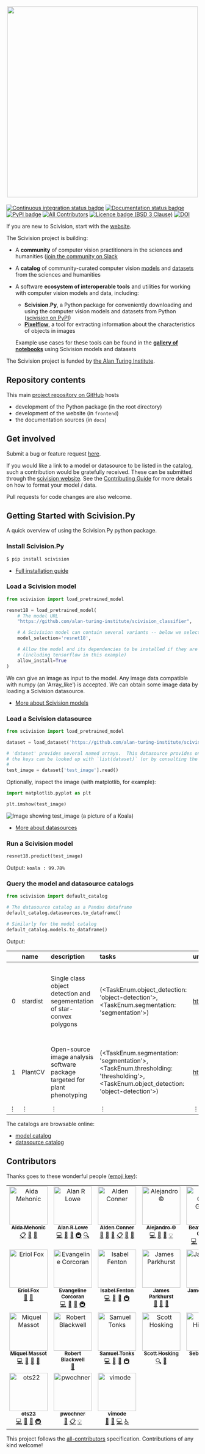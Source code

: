 <h1 align="center">
<img src="https://raw.githubusercontent.com/alan-turing-institute/scivision/main/imgs/logo_name.png" width="500"/>
</h1>

[![Continuous integration status badge](https://github.com/alan-turing-institute/scivision/actions/workflows/scivision.yml/badge.svg)](https://github.com/alan-turing-institute/scivision/actions/workflows/scivision.yml)
[![Documentation status badge](https://readthedocs.org/projects/scivision/badge/?version=latest)](https://scivision.readthedocs.io/en/latest/?badge=latest)
[![PyPI badge](https://img.shields.io/pypi/v/scivision)](https://pypi.org/project/scivision/)
[![All Contributors](https://img.shields.io/github/all-contributors/alan-turing-institute/scivision?color=ee8449)](#contributors)
[![Licence badge (BSD 3 Clause)](https://img.shields.io/badge/License-BSD_3--Clause-blue.svg)](https://github.com/alan-turing-institute/scivision/blob/main/LICENSE)
[![DOI](https://zenodo.org/badge/367023884.svg)](https://zenodo.org/doi/10.5281/zenodo.10792860)

If you are new to Scivision, start with the [website](https://sci.vision/).

The Scivision project is building:

- A **community** of computer vision practitioners in the sciences and humanities
   ([join the community on Slack](https://docs.google.com/forms/d/e/1FAIpQLSfDPbsb_CWApnodHlNyOQMQdKhKA9meJi_SAuh8K8dVpbIiDA/viewform)
- A **catalog** of community-curated computer vision [models](https://sci.vision/#/model-grid) and [datasets](https://sci.vision/#/datasource-grid) from the sciences and humanities
- A software **ecosystem of interoperable tools** and utilities for working with computer vision models and data, including:
  - **Scivision.Py**, a Python package for conveniently downloading and using the computer vision models and datasets from Python ([scivision on PyPI](https://pypi.org/project/scivision/))
  - **[Pixelflow](https://github.com/alan-turing-institute/pixelflow)**, a tool for extracting information about the characteristics of objects in images

  Example use cases for these tools can be found in the [**gallery of notebooks**](https://github.com/scivision-gallery) using Scivision models and datasets 

The Scivision project is funded by [the Alan Turing Institute](https://www.turing.ac.uk/).

## Repository contents

This main [project repository on GitHub](https://github.com/alan-turing-institute/scivision) hosts
  - development of the Python package (in the root directory)
  - development of the website (in `frontend`)
  - the documentation sources (in `docs`)

## Get involved
Submit a bug or feature request [here](https://github.com/alan-turing-institute/scivision/issues).

If you would like a link to a model or datasource to be listed in the catalog, such a contribution would be gratefully received. These can be submitted through the [scivision website](https://sci.vision/#/contribute). See the [Contributing Guide](https://scivision.readthedocs.io/en/latest/contributing.html) for more details on how to format your model / data.  

Pull requests for code changes are also welcome.


## Getting Started with Scivision.Py

A quick overview of using the Scivision.Py python package.

### Install Scivision.Py

```sh
$ pip install scivision
```

- [Full installation guide](https://scivision.readthedocs.io/en/latest/user_guide.html#installation)

### Load a Scivision model

```python
from scivision import load_pretrained_model

resnet18 = load_pretrained_model(
    # The model URL
    "https://github.com/alan-turing-institute/scivision_classifier",

    # A Scivision model can contain several variants -- below we select the one to use
    model_selection='resnet18',

    # Allow the model and its dependencies to be installed if they are not already
    # (including tensorflow in this example)
    allow_install=True
)
```

We can give an image as input to the model.  Any image data compatible with numpy (an 'Array_like') is accepted.
We can obtain some image data by loading a Scivision datasource.

- [More about Scivision models](https://scivision.readthedocs.io/en/latest/model_repository_template.html)

### Load a Scivision datasource

```python
from scivision import load_pretrained_model

dataset = load_dataset('https://github.com/alan-turing-institute/scivision-test-data')

# 'dataset' provides several named arrays.  This datasource provides one named 'test_image':
# the keys can be looked up with `list(dataset)` (or by consulting the datasource documentation)
#
test_image = dataset['test_image'].read()
```

Optionally, inspect the image (with matplotlib, for example):
```python
import matplotlib.pyplot as plt

plt.imshow(test_image)
```

![Image showing test_image (a picture of a Koala)](https://upload.wikimedia.org/wikipedia/commons/thumb/2/21/Cutest_Koala.jpg/262px-Cutest_Koala.jpg)

- [More about datasources](https://scivision.readthedocs.io/en/latest/data_repository_template.html)

### Run a Scivision model

```python
resnet18.predict(test_image)
```

Output: `koala : 99.78%`

### Query the model and datasource catalogs

```python
from scivision import default_catalog

# The datasource catalog as a Pandas dataframe
default_catalog.datasources.to_dataframe()

# Similarly for the model catalog
default_catalog.models.to_dataframe()
```

Output:

|    | name     | description                                                                | tasks                                                                                                                               | url                                       | pkg_url                                             | format   | scivision_usable   | pretrained   | labels_required   | institution         | tags                                                                                                                                  |
|---:|:---------|:---------------------------------------------------------------------------|:------------------------------------------------------------------------------------------------------------------------------------|:------------------------------------------|:----------------------------------------------------|:---------|:-------------------|:-------------|:------------------|:--------------------|:--------------------------------------------------------------------------------------------------------------------------------------|
|  0 | stardist | Single class object detection and segementation of star-convex polygons    | (<TaskEnum.object_detection: 'object-detection'>, <TaskEnum.segmentation: 'segmentation'>)                                          | https://github.com/stardist/stardist      | git+https://github.com/stardist/stardist.git@master | image    | False              | True         | True              | ('epfl',)           | ('2D', '3D', 'optical-microscopy', 'xray', 'microtomography', 'cell-counting', 'plant-phenotyping', 'climate-change-and-agriculture') |
|  1 | PlantCV  | Open-source image analysis software package targeted for plant phenotyping | (<TaskEnum.segmentation: 'segmentation'>, <TaskEnum.thresholding: 'thresholding'>, <TaskEnum.object_detection: 'object-detection'>) | https://github.com/danforthcenter/plantcv | git+https://github.com/danforthcenter/plantcv@main  | image    | False              | True         | True              | ('danforthcenter',) | ('2D', 'hyperspectral', 'multispectral', 'near-infrared', 'infrared', 'plant-phenotyping', 'climate-change-and-agriculture')          |
|  ⋮ | ⋮ | ⋮ | ⋮ | ⋮ | ⋮ | ⋮ | ⋮ | ⋮ | ⋮ | ⋮ | ⋮ |


The catalogs are browsable online:
  - [model catalog](https://sci.vision/#/model-grid)
  - [datasource catalog](https://sci.vision/#/datasource-grid)

## Contributors

Thanks goes to these wonderful people ([emoji key](https://allcontributors.org/docs/en/emoji-key)):

<!-- ALL-CONTRIBUTORS-LIST:START - Do not remove or modify this section -->
<!-- prettier-ignore-start -->
<!-- markdownlint-disable -->
<table>
  <tbody>
    <tr>
      <td align="center" valign="top" width="14.28%"><a href="https://github.com/AidaMehonic"><img src="https://avatars.githubusercontent.com/u/45169136?v=4?s=100" width="100px;" alt="Aida Mehonic"/><br /><sub><b>Aida Mehonic</b></sub></a><br /><a href="#eventOrganizing-AidaMehonic" title="Event Organizing">📋</a> <a href="https://github.com/alan-turing-institute/scivision/commits?author=AidaMehonic" title="Documentation">📖</a> <a href="#ideas-AidaMehonic" title="Ideas, Planning, & Feedback">🤔</a></td>
      <td align="center" valign="top" width="14.28%"><a href="http://lowe.cs.ucl.ac.uk"><img src="https://avatars.githubusercontent.com/u/8217795?v=4?s=100" width="100px;" alt="Alan R Lowe"/><br /><sub><b>Alan R Lowe</b></sub></a><br /><a href="https://github.com/alan-turing-institute/scivision/commits?author=quantumjot" title="Code">💻</a> <a href="#ideas-quantumjot" title="Ideas, Planning, & Feedback">🤔</a> <a href="https://github.com/alan-turing-institute/scivision/commits?author=quantumjot" title="Documentation">📖</a> <a href="#infra-quantumjot" title="Infrastructure (Hosting, Build-Tools, etc)">🚇</a> <a href="#fundingFinding-quantumjot" title="Funding Finding">🔍</a></td>
      <td align="center" valign="top" width="14.28%"><a href="https://github.com/aldenc"><img src="https://avatars.githubusercontent.com/u/20688591?v=4?s=100" width="100px;" alt="Alden Conner"/><br /><sub><b>Alden Conner</b></sub></a><br /><a href="#ideas-aldenc" title="Ideas, Planning, & Feedback">🤔</a> <a href="https://github.com/alan-turing-institute/scivision/commits?author=aldenc" title="Documentation">📖</a> <a href="#design-aldenc" title="Design">🎨</a> <a href="#eventOrganizing-aldenc" title="Event Organizing">📋</a> <a href="#promotion-aldenc" title="Promotion">📣</a> <a href="#projectManagement-aldenc" title="Project Management">📆</a></td>
      <td align="center" valign="top" width="14.28%"><a href="https://github.com/acocac"><img src="https://avatars.githubusercontent.com/u/13321552?v=4?s=100" width="100px;" alt="Alejandro ©"/><br /><sub><b>Alejandro ©</b></sub></a><br /><a href="https://github.com/alan-turing-institute/scivision/commits?author=acocac" title="Code">💻</a> <a href="#ideas-acocac" title="Ideas, Planning, & Feedback">🤔</a> <a href="#design-acocac" title="Design">🎨</a> <a href="#example-acocac" title="Examples">💡</a></td>
      <td align="center" valign="top" width="14.28%"><a href="https://github.com/mooniean"><img src="https://avatars.githubusercontent.com/u/6002774?v=4?s=100" width="100px;" alt="Beatriz Costa Gomes"/><br /><sub><b>Beatriz Costa Gomes</b></sub></a><br /><a href="https://github.com/alan-turing-institute/scivision/commits?author=mooniean" title="Code">💻</a> <a href="#ideas-mooniean" title="Ideas, Planning, & Feedback">🤔</a> <a href="https://github.com/alan-turing-institute/scivision/commits?author=mooniean" title="Documentation">📖</a> <a href="#design-mooniean" title="Design">🎨</a> <a href="#example-mooniean" title="Examples">💡</a></td>
      <td align="center" valign="top" width="14.28%"><a href="https://github.com/lupinthief"><img src="https://avatars.githubusercontent.com/u/3716248?v=4?s=100" width="100px;" alt="Ben Evans"/><br /><sub><b>Ben Evans</b></sub></a><br /><a href="#ideas-lupinthief" title="Ideas, Planning, & Feedback">🤔</a></td>
      <td align="center" valign="top" width="14.28%"><a href="http://edchalstrey.com/"><img src="https://avatars.githubusercontent.com/u/5486164?v=4?s=100" width="100px;" alt="Ed Chalstrey"/><br /><sub><b>Ed Chalstrey</b></sub></a><br /><a href="https://github.com/alan-turing-institute/scivision/commits?author=edwardchalstrey1" title="Code">💻</a> <a href="#ideas-edwardchalstrey1" title="Ideas, Planning, & Feedback">🤔</a> <a href="https://github.com/alan-turing-institute/scivision/commits?author=edwardchalstrey1" title="Documentation">📖</a> <a href="#infra-edwardchalstrey1" title="Infrastructure (Hosting, Build-Tools, etc)">🚇</a></td>
    </tr>
    <tr>
      <td align="center" valign="top" width="14.28%"><a href="https://erioldoesdesign.github.io/"><img src="https://avatars.githubusercontent.com/u/11681324?v=4?s=100" width="100px;" alt="Eriol Fox"/><br /><sub><b>Eriol Fox</b></sub></a><br /><a href="#ideas-Erioldoesdesign" title="Ideas, Planning, & Feedback">🤔</a> <a href="#design-Erioldoesdesign" title="Design">🎨</a></td>
      <td align="center" valign="top" width="14.28%"><a href="https://github.com/evangeline-corcoran"><img src="https://avatars.githubusercontent.com/u/82043547?v=4?s=100" width="100px;" alt="Evangeline Corcoran"/><br /><sub><b>Evangeline Corcoran</b></sub></a><br /><a href="https://github.com/alan-turing-institute/scivision/commits?author=evangeline-corcoran" title="Code">💻</a> <a href="#ideas-evangeline-corcoran" title="Ideas, Planning, & Feedback">🤔</a> <a href="https://github.com/alan-turing-institute/scivision/commits?author=evangeline-corcoran" title="Documentation">📖</a> <a href="#infra-evangeline-corcoran" title="Infrastructure (Hosting, Build-Tools, etc)">🚇</a></td>
      <td align="center" valign="top" width="14.28%"><a href="https://github.com/IFenton"><img src="https://avatars.githubusercontent.com/u/5773962?v=4?s=100" width="100px;" alt="Isabel Fenton"/><br /><sub><b>Isabel Fenton</b></sub></a><br /><a href="https://github.com/alan-turing-institute/scivision/commits?author=IFenton" title="Code">💻</a> <a href="#ideas-IFenton" title="Ideas, Planning, & Feedback">🤔</a> <a href="https://github.com/alan-turing-institute/scivision/commits?author=IFenton" title="Documentation">📖</a> <a href="#infra-IFenton" title="Infrastructure (Hosting, Build-Tools, etc)">🚇</a></td>
      <td align="center" valign="top" width="14.28%"><a href="https://github.com/jmp1985"><img src="https://avatars.githubusercontent.com/u/2241889?v=4?s=100" width="100px;" alt="James Parkhurst"/><br /><sub><b>James Parkhurst</b></sub></a><br /><a href="#ideas-jmp1985" title="Ideas, Planning, & Feedback">🤔</a> <a href="#data-jmp1985" title="Data">🔣</a> <a href="#plugin-jmp1985" title="Plugin/utility libraries">🔌</a></td>
      <td align="center" valign="top" width="14.28%"><a href="https://github.com/JamesAliScott"><img src="https://avatars.githubusercontent.com/u/49982034?v=4?s=100" width="100px;" alt="JamesAliScott"/><br /><sub><b>JamesAliScott</b></sub></a><br /><a href="#ideas-JamesAliScott" title="Ideas, Planning, & Feedback">🤔</a> <a href="#data-JamesAliScott" title="Data">🔣</a></td>
      <td align="center" valign="top" width="14.28%"><a href="https://github.com/kasra-hosseini"><img src="https://avatars.githubusercontent.com/u/1899856?v=4?s=100" width="100px;" alt="Kasra Hosseini"/><br /><sub><b>Kasra Hosseini</b></sub></a><br /><a href="https://github.com/alan-turing-institute/scivision/commits?author=kasra-hosseini" title="Code">💻</a> <a href="#ideas-kasra-hosseini" title="Ideas, Planning, & Feedback">🤔</a> <a href="https://github.com/alan-turing-institute/scivision/commits?author=kasra-hosseini" title="Documentation">📖</a> <a href="#infra-kasra-hosseini" title="Infrastructure (Hosting, Build-Tools, etc)">🚇</a></td>
      <td align="center" valign="top" width="14.28%"><a href="https://github.com/MartinSJRogers"><img src="https://avatars.githubusercontent.com/u/43956226?v=4?s=100" width="100px;" alt="Martin Rogers"/><br /><sub><b>Martin Rogers</b></sub></a><br /><a href="#data-martinsjrogers" title="Data">🔣</a> <a href="#example-martinsjrogers" title="Examples">💡</a> <a href="https://github.com/alan-turing-institute/scivision/commits?author=martinsjrogers" title="Code">💻</a> <a href="#ideas-martinsjrogers" title="Ideas, Planning, & Feedback">🤔</a></td>
    </tr>
    <tr>
      <td align="center" valign="top" width="14.28%"><a href="https://miquelmassot.github.io/"><img src="https://avatars.githubusercontent.com/u/1611148?v=4?s=100" width="100px;" alt="Miquel Massot"/><br /><sub><b>Miquel Massot</b></sub></a><br /><a href="https://github.com/alan-turing-institute/scivision/commits?author=miquelmassot" title="Code">💻</a> <a href="#ideas-miquelmassot" title="Ideas, Planning, & Feedback">🤔</a> <a href="https://github.com/alan-turing-institute/scivision/commits?author=miquelmassot" title="Documentation">📖</a> <a href="#plugin-miquelmassot" title="Plugin/utility libraries">🔌</a></td>
      <td align="center" valign="top" width="14.28%"><a href="http://www.robblackwell.com"><img src="https://avatars.githubusercontent.com/u/41913?v=4?s=100" width="100px;" alt="Robert Blackwell"/><br /><sub><b>Robert Blackwell</b></sub></a><br /><a href="#ideas-RobBlackwell" title="Ideas, Planning, & Feedback">🤔</a></td>
      <td align="center" valign="top" width="14.28%"><a href="https://github.com/Tonks684"><img src="https://avatars.githubusercontent.com/u/60216815?v=4?s=100" width="100px;" alt="Samuel Tonks"/><br /><sub><b>Samuel Tonks</b></sub></a><br /><a href="https://github.com/alan-turing-institute/scivision/commits?author=Tonks684" title="Code">💻</a> <a href="#ideas-Tonks684" title="Ideas, Planning, & Feedback">🤔</a> <a href="https://github.com/alan-turing-institute/scivision/commits?author=Tonks684" title="Documentation">📖</a> <a href="#infra-Tonks684" title="Infrastructure (Hosting, Build-Tools, etc)">🚇</a></td>
      <td align="center" valign="top" width="14.28%"><a href="https://scotthosking.com"><img src="https://avatars.githubusercontent.com/u/10783052?v=4?s=100" width="100px;" alt="Scott Hosking"/><br /><sub><b>Scott Hosking</b></sub></a><br /><a href="#fundingFinding-scotthosking" title="Funding Finding">🔍</a> <a href="#ideas-scotthosking" title="Ideas, Planning, & Feedback">🤔</a></td>
      <td align="center" valign="top" width="14.28%"><a href="http://shmh40.github.io"><img src="https://avatars.githubusercontent.com/u/56727418?v=4?s=100" width="100px;" alt="Seb Hickman"/><br /><sub><b>Seb Hickman</b></sub></a><br /><a href="#example-shmh40" title="Examples">💡</a> <a href="#talk-shmh40" title="Talks">📢</a></td>
      <td align="center" valign="top" width="14.28%"><a href="https://github.com/louisavz"><img src="https://avatars.githubusercontent.com/u/63079440?v=4?s=100" width="100px;" alt="louisavz"/><br /><sub><b>louisavz</b></sub></a><br /><a href="#ideas-louisavz" title="Ideas, Planning, & Feedback">🤔</a> <a href="#promotion-louisavz" title="Promotion">📣</a> <a href="#blog-louisavz" title="Blogposts">📝</a></td>
      <td align="center" valign="top" width="14.28%"><a href="https://github.com/nbarlowATI"><img src="https://avatars.githubusercontent.com/u/33832774?v=4?s=100" width="100px;" alt="nbarlowATI"/><br /><sub><b>nbarlowATI</b></sub></a><br /><a href="#ideas-nbarlowATI" title="Ideas, Planning, & Feedback">🤔</a> <a href="#eventOrganizing-nbarlowATI" title="Event Organizing">📋</a> <a href="#example-nbarlowATI" title="Examples">💡</a></td>
    </tr>
    <tr>
      <td align="center" valign="top" width="14.28%"><a href="https://github.com/ots22"><img src="https://avatars.githubusercontent.com/u/5434836?v=4?s=100" width="100px;" alt="ots22"/><br /><sub><b>ots22</b></sub></a><br /><a href="https://github.com/alan-turing-institute/scivision/commits?author=ots22" title="Code">💻</a> <a href="#ideas-ots22" title="Ideas, Planning, & Feedback">🤔</a> <a href="https://github.com/alan-turing-institute/scivision/commits?author=ots22" title="Documentation">📖</a> <a href="#infra-ots22" title="Infrastructure (Hosting, Build-Tools, etc)">🚇</a></td>
      <td align="center" valign="top" width="14.28%"><a href="https://github.com/pwochner"><img src="https://avatars.githubusercontent.com/u/78024695?v=4?s=100" width="100px;" alt="pwochner"/><br /><sub><b>pwochner</b></sub></a><br /><a href="#ideas-pwochner" title="Ideas, Planning, & Feedback">🤔</a> <a href="#eventOrganizing-pwochner" title="Event Organizing">📋</a> <a href="#example-pwochner" title="Examples">💡</a></td>
      <td align="center" valign="top" width="14.28%"><a href="https://github.com/vimode"><img src="https://avatars.githubusercontent.com/u/39148877?v=4?s=100" width="100px;" alt="vimode"/><br /><sub><b>vimode</b></sub></a><br /><a href="#ideas-vimode" title="Ideas, Planning, & Feedback">🤔</a> <a href="#design-vimode" title="Design">🎨</a> <a href="https://github.com/alan-turing-institute/scivision/commits?author=vimode" title="Code">💻</a> <a href="#a11y-vimode" title="Accessibility">️️️️♿️</a></td>
    </tr>
  </tbody>
</table>

<!-- markdownlint-restore -->
<!-- prettier-ignore-end -->

<!-- ALL-CONTRIBUTORS-LIST:END -->

This project follows the [all-contributors](https://github.com/all-contributors/all-contributors) specification. Contributions of any kind welcome!


